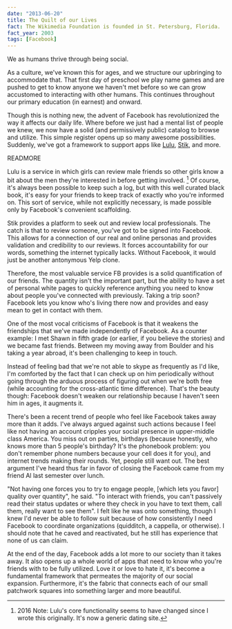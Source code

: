 ```yaml
---
date: "2013-06-20"
title: The Quilt of our Lives
fact: The Wikimedia Foundation is founded in St. Petersburg, Florida.
fact_year: 2003
tags: [Facebook]
---
```


We as humans thrive through being social.

As a culture, we've known this for ages, and we structure our upbringing to accommodate that. That first day of preschool we play name games and are pushed to get to know anyone we haven't met before so we can grow accustomed to interacting with other humans. This continues throughout our primary education (in earnest) and onward.

Though this is nothing new, the advent of Facebook has revolutionized the way it affects our daily life. Where before we just had a mental list of people we knew, we now have a solid (and permissively public) catalog to browse and utilize. This simple register opens up so many awesome possibilities. Suddenly, we've got a framework to support apps like [Lulu](https://www.onlulu.com/), [Stik](http://www.stik.com/), and more.

READMORE

Lulu is a service in which girls can review male friends so other girls know a bit about the men they're interested in before getting involved. [^1] Of course, it's always been possible to keep such a log, but with this well curated black book, it's easy for your friends to keep track of exactly who you're informed on. This sort of service, while not explicitly necessary, is made possible only by Facebook's convenient scaffolding.

Stik provides a platform to seek out and review local professionals. The catch is that to review someone, you've got to be signed into Facebook. This allows for a connection of our real and online personas and provides validation and credibility to our reviews. It forces accountability for our words, something the internet typically lacks. Without Facebook, it would just be another antonymous Yelp clone.

Therefore, the most valuable service FB provides is a solid quantification of our friends. The quantity isn't the important part, but the ability to have a set of personal white pages to quickly reference anything you need to know about people you've connected with previously. Taking a trip soon? Facebook lets you know who's living there now and provides and easy mean to get in contact with them.

One of the most vocal criticisms of Facebook is that it weakens the friendships that we've made independently of Facebook. As a counter example: I met Shawn in fifth grade (or earlier, if you believe the stories) and we became fast friends. Between my moving away from Boulder and his taking a year abroad, it's been challenging to keep in touch.

Instead of feeling bad that we're not able to skype as frequently as I'd like, I'm comforted by the fact that I can check up on him periodically without going through the arduous process of figuring out when we're both free (while accounting for the cross-atlantic time difference). That's the beauty though: Facebook doesn't weaken our relationship because I haven't seen him in ages, it augments it.

There's been a recent trend of people who feel like Facebook takes away more than it adds. I've always argued against such actions because I feel like not having an account cripples your social presence in upper-middle class America. You miss out on parties, birthdays (because honestly, who knows more than 5 people's birthday? It's the phonebook problem: you don't remember phone numbers because your cell does it for you), and internet trends making their rounds. Yet, people still want out. The best argument I've heard thus far in favor of closing the Facebook came from my friend Al last semester over lunch.

"Not having one forces you to try to engage people, [which lets you favor] quality over quantity", he said. "To interact with friends, you can't passively read their status updates or where they check in you have to text them, call them, really want to see them". I felt like he was onto something, though I knew I'd never be able to follow suit because of how consistently I need Facebook to coordinate organizations (quidditch, a cappella, or otherwise). I should note that he caved and reactivated, but he still has experience that none of us can claim.

At the end of the day, Facebook adds a lot more to our society than it takes away. It also opens up a whole world of apps that need to know who you're friends with to be fully utilized. Love it or love to hate it, it's become a fundamental framework that permeates the majority of our social expansion. Furthermore, it's the fabric that connects each of our small patchwork squares into something larger and more beautiful.

[^1]: 2016 Note: Lulu's core functionality seems to have changed since I wrote this originally. It's now a generic dating site.
